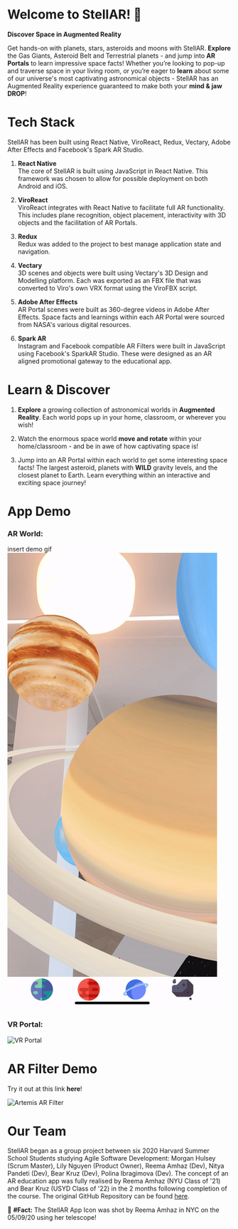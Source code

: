 # Welcome to StellAR!  🚀

**Discover Space in Augmented  Reality**

Get hands-on with planets, stars, asteroids and moons with StellAR. **Explore** the Gas Giants, Asteroid Belt and Terrestrial planets - and jump into **AR Portals** to learn impressive space facts! Whether you’re looking to pop-up and traverse space in your living room, or you’re eager to **learn** about some of our universe's most captivating astronomical objects - StellAR has an Augmented Reality experience guaranteed to make both your **mind & jaw DROP**!

# Tech Stack

StellAR has been built using React Native, ViroReact, Redux, Vectary, Adobe After Effects and Facebook's Spark AR Studio. 

 1.  **React Native** <br/>
 The core of StellAR is built using JavaScript in React Native. This framework was chosen to allow for possible deployment on both Android and iOS.
  
 2. **ViroReact** <br/>
 ViroReact integrates with React Native to facilitate full AR functionality. This includes plane recognition, object placement, interactivity with 3D objects and the facilitation of AR Portals. 
 
 3. **Redux** <br/>
 Redux was added to the project to best manage application state and navigation. 
 
 4. **Vectary** <br/>
 3D scenes and objects were built using Vectary's 3D Design and Modelling platform. Each was exported as an FBX file that was converted to Viro's own VRX format using the ViroFBX script.
 
 5. **Adobe After Effects** <br/>
 AR Portal scenes were built as 360-degree videos in Adobe After Effects. Space facts and learnings within each AR Portal were sourced from NASA's various digital resources. 
 
 6. **Spark AR** <br/>
Instagram and Facebook compatible AR Filters were built in JavaScript using Facebook's SparkAR Studio. These were designed as an AR aligned promotional gateway to the educational app. 



# Learn & Discover
1. **Explore** a growing collection of astronomical worlds in **Augmented Reality**. Each world pops up in your home, classroom, or wherever you wish!
    
2. Watch the enormous space world **move and rotate** within your home/classroom - and be in awe of how captivating space is!
    
3. Jump into an AR Portal within each world to get some interesting space facts! The largest asteroid, planets with **WILD** gravity levels, and the closest planet to Earth. Learn everything within an interactive and exciting space journey!

# App Demo

### AR World:

insert demo gif
![AR World](ar.gif)


### VR Portal:

![VR Portal](portal.gif)


# AR Filter Demo
Try it out at this link **here**!

![Artemis AR Filter](ArtemisFilter.gif)



# Our Team

StellAR began as a group project between six 2020 Harvard Summer School Students studying Agile Software Development: Morgan Hulsey (Scrum Master),  Lily Nguyen (Product Owner), Reema Amhaz (Dev), Nitya Pandeti (Dev), Bear Kruz (Dev), Polina Ibragimova (Dev). The concept of an AR education app was fully realised by Reema Amhaz (NYU Class of '21) and Bear Kruz (USYD Class of '22) in the 2 months following completion of the course. The original GitHub Repository can be found [here](https://github.com/nbpandeti/the-sinister-six). 

💫 **#Fact:**
The StellAR App Icon was shot by Reema Amhaz in NYC on the 05/09/20 using her telescope!
